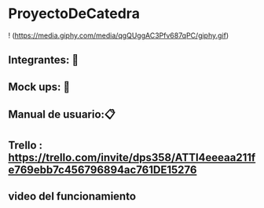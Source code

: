 # ProyectoDeCatedra 
! (https://media.giphy.com/media/qgQUggAC3Pfv687qPC/giphy.gif)

## Integrantes: :busts_in_silhouette:
## Mock ups: 📱
## Manual de usuario::clipboard:
## Trello : https://trello.com/invite/dps358/ATTI4eeeaa211fe769ebb7c456796894ac761DE15276
## video del funcionamiento
